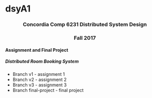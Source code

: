 # dsyA1
<h3 align="center">Concordia Comp 6231 Distributed System Design</h3>
<h3 align="center">Fall 2017</h3>
<h4>Assignment and Final Project</h4>
<h5>Distributed Room Booking System</h5>
<ul>
<li>Branch v1 - assignment 1
<li>Branch v2 - assignment 2
<li>Branch v3 - assignment 3
<li>Branch final-project - final project
</ul>

